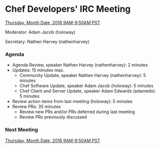 # Chef Developers' IRC Meeting

[Thursday, Month Date, 2016 9AM-9:50AM PST](http://everytimezone.com/#2016-4-14,240,cn3)

Moderator:  Adam Jacob (holoway)

Secretary:  Nathen Harvey (nathenharvey)

### Agenda
* Agenda Review, speaker Nathen Harvey (nathenharvey): 2 minutes
* Updates: 15 minutes max.
  * Community Update, speaker Nathen Harvey (nathenharvey): 5 minutes
  * Chef Software Update, speaker Adam Jacob (holoway): 5 minutes
  * Chef Client and Server Update, speaker Adam Edwards (adamedx): 5 minutes
* Review action items from last meeting (holoway): 5 minutes
* Review PRs:  35 minutes
  * Review new PRs and/or PRs deferred during last meeting
  * Review PRs previously discussed

### Next Meeting

[Thursday, Month Date, 2016 9AM-9:50AM PST](http://everytimezone.com/#2016-4-14,240,cn3)

